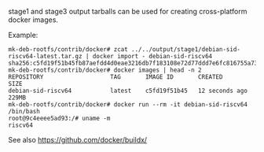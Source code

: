 stage1 and stage3 output tarballs can be used for creating cross-platform docker images.

Example:

```
mk-deb-rootfs/contrib/docker# zcat ../../output/stage1/debian-sid-riscv64-latest.tar.gz | docker import - debian-sid-riscv64
sha256:c5fd19f51b45fb87aefdd4d0eae3216db7f183108e72d77ddd7e6fc816755a73
mk-deb-rootfs/contrib/docker# docker images | head -n 2
REPOSITORY                   TAG       IMAGE ID       CREATED          SIZE
debian-sid-riscv64           latest    c5fd19f51b45   12 seconds ago   229MB
mk-deb-rootfs/contrib/docker# docker run --rm -it debian-sid-riscv64 /bin/bash
root@9c4eeee5ad93:/# uname -m
riscv64
```

See also https://github.com/docker/buildx/
